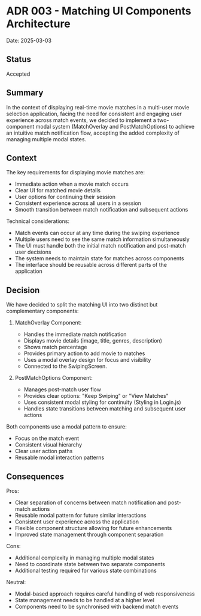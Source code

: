 # ADR 003 - Matching UI Components Architecture

Date: 2025-03-03

## Status
Accepted

## Summary
In the context of displaying real-time movie matches in a multi-user movie selection application, facing the need for consistent and engaging user experience across match events, we decided to implement a two-component modal system (MatchOverlay and PostMatchOptions) to achieve an intuitive  match notification flow, accepting the added complexity of managing multiple modal states.

## Context
The key requirements for displaying movie matches are:
- Immediate action when a movie match occurs
- Clear UI for matched movie details
- User options for continuing their session
- Consistent experience across all users in a session
- Smooth transition between match notification and subsequent actions

Technical considerations:
- Match events can occur at any time during the swiping experience
- Multiple users need to see the same match information simultaneously
- The UI must handle both the initial match notification and post-match user decisions
- The system needs to maintain state for matches across components
- The interface should be reusable across different parts of the application

## Decision
We have decided to split the matching UI into two distinct but complementary components:

1. MatchOverlay Component:
   - Handles the immediate match notification
   - Displays movie details (image, title, genres, description)
   - Shows match percentage
   - Provides primary action to add movie to matches
   - Uses a modal overlay design for focus and visibility
   - Connected to the SwipingScreen. 

2. PostMatchOptions Component:
   - Manages post-match user flow
   - Provides clear options: "Keep Swiping" or "View Matches"
   - Uses consistent modal styling for continuity (Styling in Login.js)
   - Handles state transitions between matching and subsequent user actions

Both components use a modal pattern to ensure:
- Focus on the match event
- Consistent visual hierarchy
- Clear user action paths
- Reusable modal interaction patterns

## Consequences

Pros:
- Clear separation of concerns between match notification and post-match actions
- Reusable modal pattern for future similar interactions
- Consistent user experience across the application
- Flexible component structure allowing for future enhancements
- Improved state management through component separation

Cons:
- Additional complexity in managing multiple modal states
- Need to coordinate state between two separate components
- Additional testing required for various state combinations

Neutral:
- Modal-based approach requires careful handling of web responsiveness
- State management needs to be handled at a higher level
- Components need to be synchronised with backend match events

